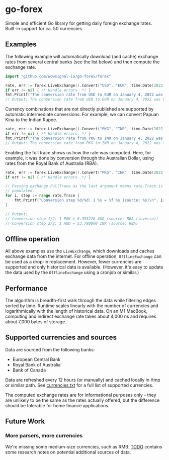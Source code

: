 # go-forex

Simple and efficient Go library for getting daily foreign exchange rates.
Built-in support for ca. 50 currencies.

## Examples

The following example will automatically download (and cache) exchange rates
from several central banks (see the list below) and then compute the exchange
rate.

```go
import "github.com/wowsignal-io/go-forex/forex"

rate, err := forex.LiveExchange().Convert("USD", "EUR", time.Date(2022, time.January, 4, 0, 0, 0, 0, time.UTC))
if err != nil { /* Handle errors. */ }
fmt.Printf("The conversion rate from USD to EUR on January 4, 2022 was %f\n", rate.Rate)
// Output: The conversion rate from USD to EUR on January 4, 2022 was 0.886603.
```

Currency combinations that are not directly published are supported by automatic
intermediate conversions. For example, we can convert Papuan Kina to the Indian
Rupee.

```go
rate, err := forex.LiveExchange().Convert("PKG", "INR", time.Date(2022, time.January, 4, 0, 0, 0, 0, time.UTC))
if err != nil { /* Handle errors. */ }
fmt.Printf("The conversion rate from PKG to INR on January 4, 2022 was %f\n", rate.Rate)
// Output: The conversion rate from PKG to INR on January 4, 2022 was 21.255237.
```

Enabling the full trace shows us how the rate was computed. Here, for example,
it was done by conversion through the Australian Dollar, using rates from the
Royal Bank of Australia (RBA).

```go
rate, err := forex.LiveExchange().Convert("PKG", "INR", time.Date(2022, time.January, 4, 0, 0, 0, 0, time.UTC), exchange.FullTrace)
if err != nil { /* Handle errors. */ }

// Passing exchange.FullTrace as the last argument means rate.Trace is now
// populated.
for i, step := range rate.Trace {
    fmt.Printf("Conversion step %d/%d: 1 %s = %f %s (source: %s)\n", i+1, len(rate.Trace), step.From, step.Rate, step.To, step.Info)
}

// Output:
// Conversion step 1/2: 1 PGK = 0.395226 AUD (source: RBA (inverse))
// Conversion step 2/2: 1 AUD = 53.780000 INR (source: RBA)
```

## Offline operation

All above examples use the `LiveExchange`, which downloads and caches exchange
data from the internet. For offline operation, `OfflineExchange` can be used as
a drop-in replacement. However, fewer currencies are supported and only
historical data is available. (However, it's easy to update the data used by the
`OfflineExchange` using a cronjob or similar.)

## Performance

The algorithm is breadth-first walk through the data while filtering edges
sorted by time. Runtime scales linearly with the number of currencies and
logarithmically with the length of historical data. On an M1 MacBook, computing
and indirect exchange rate takes about 4,000 ns and requires about 7,000 bytes
of storage.

## Supported currencies and sources

Data are sourced from the following banks:

* European Central Bank
* Royal Bank of Australia
* Bank of Canada

Data are refreshed every 12 hours (or manually) and cached locally in /tmp or
similar path. See [currencies.txt](forex/currencies.txt) for a full list of
supported currencies.

The computed exchange rates are for informational purposes only - they are
unlikely to be the same as the rates actually offered, but the difference should
be tolerable for home finance applications.

## Future Work

### More parsers, more currencies

We're missing some medium-size currencies, such as RMB. [TODO](forex/TODO)
contains some research notes on potential additional sources of data.
